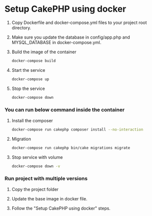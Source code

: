 # Setup CakePHP using docker
1. Copy Dockerfile and docker-compose.yml files to your project root directory.

2. Make sure you update the database in config/app.php and MYSQL_DATABASE in docker-compose.yml.

3. Build the image of the container
   ```sh
   docker-compose build
   ```

4. Start the service
   ```sh
   docker-compose up
   ```

5. Stop the service
   ```sh
   docker-compose down
   ```

### You can run below command inside the container
1. Install the composer
   ```sh
   docker-compose run cakephp composer install --no-interaction
   ```

2. Migration 
   ```sh
   docker-compose run cakephp bin/cake migrations migrate
   ```
   
3. Stop service with volume
   ```sh
   docker-compose down -v
   ```

### Run project with multiple versions
1. Copy the project folder

2. Update the base image in docker file.

3. Follow the "Setup CakePHP using docker" steps.
